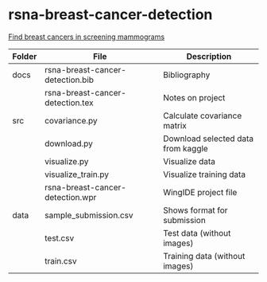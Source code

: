 # rsna-breast-cancer-detection
[Find breast cancers in screening mammograms](https://www.kaggle.com/competitions/rsna-breast-cancer-detection/leaderboard)

Folder|File|Description
------|-------------------------|--------------------------------
docs|rsna-breast-cancer-detection.bib|Bibliography
&nbsp;|rsna-breast-cancer-detection.tex|Notes on project
src|covariance.py|Calculate covariance matrix
&nbsp;|download.py|Download selected data from kaggle
&nbsp;|visualize.py|Visualize data
&nbsp;|visualize_train.py|Visualize training data
&nbsp;|rsna-breast-cancer-detection.wpr|WingIDE project file
data|sample_submission.csv|Shows format for submission
&nbsp;|test.csv|Test data (without images)
&nbsp;|train.csv|Training data (without images)
